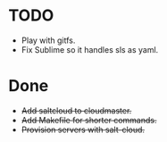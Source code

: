 
# TODO

* Play with gitfs.
* Fix Sublime so it handles sls as yaml.

# Done

* ~~Add saltcloud to cloudmaster.~~
* ~~Add Makefile for shorter commands.~~
* ~~Provision servers with salt-cloud.~~

